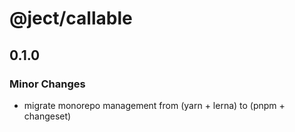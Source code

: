 # @ject/callable

## 0.1.0

### Minor Changes

- migrate monorepo management from (yarn + lerna) to (pnpm + changeset)
